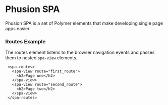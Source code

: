 Phusion SPA
==========

Phusion SPA is a set of Polymer elements that make developing single page apps
easier.

### Routes Example

The routes element listens to the browser navigation events and passes them to
nested `spa-view` elements.

```
 <spa-routes>
   <spa-view route="first_route">
     <h2>Page one</h2>
   </spa-view>
   <spa-view route="second_route">
     <h2>Page two</h2>
   </spa-view>
 </spa-routes>
```
